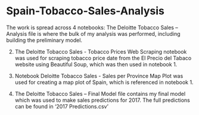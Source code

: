 # Spain-Tobacco-Sales-Analysis

The work is spread across 4 notebooks:
The Deloitte Tobacco Sales – Analysis file is where the bulk of my analysis was performed, including building the preliminary model.

2. The Deloitte Tobacco Sales - Tobacco Prices Web Scraping notebook was used for scraping tobacco price date from the El Precio del Tabaco website using Beautiful Soup, which was then used in notebook 1.

3. Notebook Deloitte Tobacco Sales - Sales per Province Map Plot was used for creating a map plot of Spain, which is referenced in notebook 1.

4. The Deloitte Tobacco Sales – Final Model file contains my final model which was used to make sales predictions for 2017. The full predictions can be found in ‘2017 Predictions.csv’
